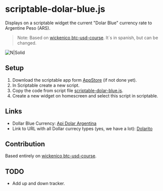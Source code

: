 # scriptable-dolar-blue.js
Displays on a scriptable widget the current "Dolar Blue" currency rate to Argentine Peso (ARS).
>Note: Based on [wickenico btc-usd-course](https://github.com/wickenico/btc-usd-course.js). It´s in spanish, but can be changed.

![N|Solid](https://github.com/diegograziano/scriptable-dolar-blue.js/raw/main/img/thumb.jpg)


## Setup
1. Download the scriptable app form [AppStore](https://apps.apple.com/en/app/scriptable/id1405459188) (if not done yet).
2. In Scriptable create a new script.
3. Copy the code from script file [scriptable-dolar-blue.js](https://github.com/diegograziano/scriptable-dolar-blue.js/blob/main/scriptable-dolar-blue.js).
4. Create a new widget on homescreen and select this script in scriptable.


## Links
- Dollar Blue Currency: [Api Dolar Argentina](https://api-dolar-argentina.herokuapp.com/api/dolarblue)
- Link to URL with all Dollar currecy types (yes, we have a lot): [Dolarito](https://dolarito.ar)


## Contribution
Based entirely on [wickenico btc-usd-course](https://github.com/wickenico/btc-usd-course.js).


## TODO
- Add up and down tracker.
